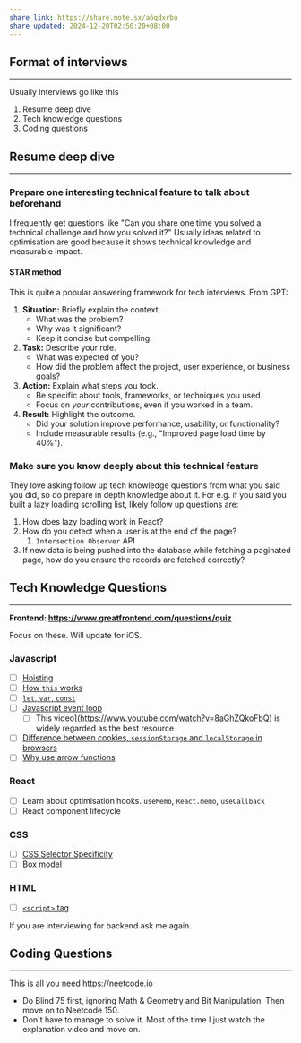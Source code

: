 ```yaml
---
share_link: https://share.note.sx/a6qdxrbu
share_updated: 2024-12-20T02:50:20+08:00
---
```

## Format of interviews
---
Usually interviews go like this
1. Resume deep dive
2. Tech knowledge questions
3. Coding questions
## Resume deep dive
---
### Prepare one interesting technical feature to talk about beforehand
I frequently get questions like "Can you share one time you solved a technical challenge and how you solved it?"
Usually ideas related to optimisation are good because it shows technical knowledge and measurable impact.

#### STAR method
This is quite a popular answering framework for tech interviews. From GPT:

1. **Situation:** Briefly explain the context.
    - What was the problem?
    - Why was it significant?
    - Keep it concise but compelling.
2. **Task:** Describe your role.
    - What was expected of you?
    - How did the problem affect the project, user experience, or business goals?
3. **Action:** Explain what steps you took.
    - Be specific about tools, frameworks, or techniques you used.
    - Focus on _your_ contributions, even if you worked in a team.
4. **Result:** Highlight the outcome.
    - Did your solution improve performance, usability, or functionality?
    - Include measurable results (e.g., "Improved page load time by 40%").

### Make sure you know deeply about this technical feature
They love asking follow up tech knowledge questions from what you said you did, so do prepare in depth knowledge about it. For e.g. if you said you built a lazy loading scrolling list, likely follow up questions are:
1. How does lazy loading work in React?
2. How do you detect when a user is at the end of the page?
	1. `Intersection Observer` API
3. If new data is being pushed into the database while fetching a paginated page, how do you ensure the records are fetched correctly?

## Tech Knowledge Questions
---

**Frontend: https://www.greatfrontend.com/questions/quiz**

Focus on these. Will update for iOS.
### Javascript
- [ ] [Hoisting](https://www.greatfrontend.com/questions/quiz/explain-hoisting?format=quiz)
- [ ]  [How `this` works](https://www.greatfrontend.com/questions/quiz/explain-how-this-works-in-javascript?format=quiz)
- [ ] [`let`, `var`, `const`](https://www.greatfrontend.com/questions/quiz/what-are-the-differences-between-variables-created-using-let-var-or-const?format=quiz)
- [ ] [Javascript event loop](https://www.greatfrontend.com/questions/quiz/what-is-event-loop-what-is-the-difference-between-call-stack-and-task-queue?format=quiz)
	- [ ] This video](https://www.youtube.com/watch?v=8aGhZQkoFbQ) is widely regarded as the best resource 
- [ ]  [Difference between cookies, `sessionStorage` and `localStorage` in browsers](https://www.greatfrontend.com/questions/quiz/describe-the-difference-between-a-cookie-sessionstorage-and-localstorage?format=quiz)
- [ ] [Why use arrow functions](https://www.greatfrontend.com/questions/quiz/what-advantage-is-there-for-using-the-arrow-syntax-for-a-method-in-a-constructor?format=quiz)
### React
- [ ] Learn about optimisation hooks. `useMemo`, `React.memo`, `useCallback`
- [ ] React component lifecycle
### CSS
- [ ] [CSS Selector Specificity](https://www.greatfrontend.com/questions/quiz/what-is-css-selector-specificity-and-how-does-it-work?format=quiz)
- [ ] [Box model](https://www.greatfrontend.com/questions/quiz/explain-your-understanding-of-the-box-model-and-how-you-would-tell-the-browser-in-css-to-render-your-layout-in-different-box-models?format=quiz)
### HTML
- [ ] [`<script>` tag](https://www.greatfrontend.com/questions/quiz/describe-the-difference-between-script-async-and-script-defer?format=quiz)

If you are interviewing for backend ask me again.

## Coding Questions
---
This is all you need https://neetcode.io
- Do Blind 75 first, ignoring Math & Geometry and Bit Manipulation. Then move on to Neetcode 150.
- Don't have to manage to solve it. Most of the time I just watch the explanation video and move on.